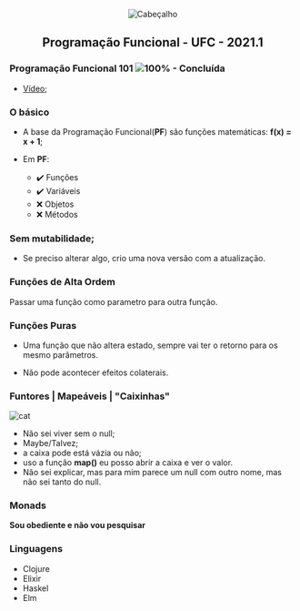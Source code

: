 <p align="center">
  <img src="https://i.imgur.com/5SjnBMR.png" align="center" alt="Cabeçalho" />
  <h2 align="center">Programação Funcional - UFC - 2021.1</h2>
</p>


### Programação Funcional 101 ![100% - Concluída](https://img.shields.io/badge/-ok-green) 

- [Vídeo](https://www.youtube.com/watch?v=GxnbUqPwuKw);

### O básico

- A base da Programação Funcional(**PF**) são funções matemáticas: **f(x) = x + 1**;

- Em **PF**:
  - :heavy_check_mark: Funções
  - :heavy_check_mark: Variáveis
  - :x: Objetos
  - :x: Métodos

### Sem mutabilidade;
  - Se preciso alterar algo, crio uma nova versão com a atualização.

### Funções de Alta Ordem

Passar uma função como parametro para outra função.

### Funções Puras

- Uma função que não altera estado, sempre vai ter o retorno para os mesmo parâmetros.

- Não pode acontecer efeitos colaterais.

### Funtores | Mapeáveis | "Caixinhas"

![cat](https://64.media.tumblr.com/7c6415290c7758a772c1b8fec1ecfced/tumblr_p7tbi4flo01qbwtexo4_400.gifv)

- Não sei viver sem o null;
- Maybe/Talvez;
- a caixa pode está vázia ou não;
- uso a função **map()** eu posso abrir a caixa e ver o valor.
- Não sei explicar, mas para mim parece um null com outro nome, mas não sei tanto do null.

### Monads

  **Sou obediente e não vou pesquisar**

### Linguagens 

- Clojure
- Elixir 
- Haskel
- Elm